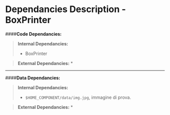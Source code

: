 # Dependancies Description - BoxPrinter

####**Code Dependancies:**
> **Internal Dependancies:**
> * BoxPrinter

> **External Dependancies:**
> * 
-----
####**Data Dependancies:**
> **Internal Dependancies:**
> * `$HOME_COMPONENT/data/img.jpg`, immagine di prova.

> **External Dependancies:**
> * 
